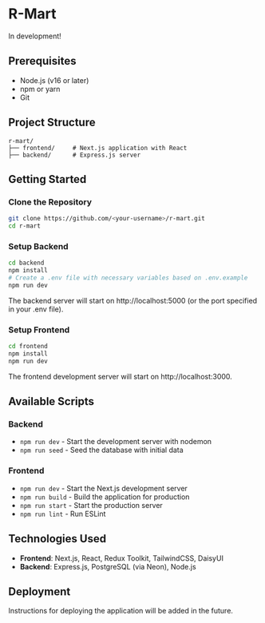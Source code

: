 # R-Mart

In development!

## Prerequisites

- Node.js (v16 or later)
- npm or yarn
- Git

## Project Structure

```
r-mart/
├── frontend/     # Next.js application with React
├── backend/      # Express.js server
```

## Getting Started

### Clone the Repository

```bash
git clone https://github.com/<your-username>/r-mart.git
cd r-mart
```

### Setup Backend

```bash
cd backend
npm install
# Create a .env file with necessary variables based on .env.example
npm run dev
```

The backend server will start on http://localhost:5000 (or the port specified in your .env file).

### Setup Frontend

```bash
cd frontend
npm install
npm run dev
```

The frontend development server will start on http://localhost:3000.

## Available Scripts

### Backend

- `npm run dev` - Start the development server with nodemon
- `npm run seed` - Seed the database with initial data

### Frontend

- `npm run dev` - Start the Next.js development server
- `npm run build` - Build the application for production
- `npm run start` - Start the production server
- `npm run lint` - Run ESLint

## Technologies Used

- **Frontend**: Next.js, React, Redux Toolkit, TailwindCSS, DaisyUI
- **Backend**: Express.js, PostgreSQL (via Neon), Node.js

## Deployment

Instructions for deploying the application will be added in the future.
